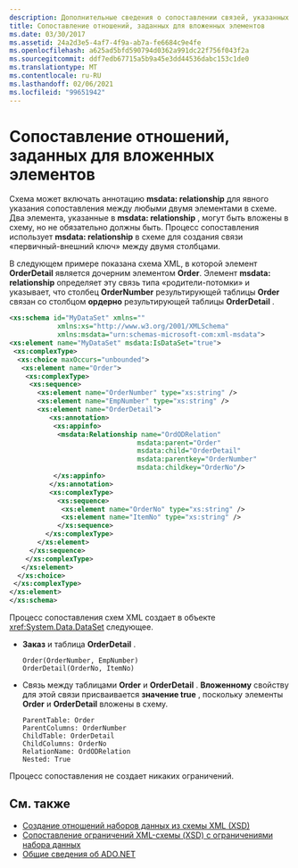 ```yaml
---
description: Дополнительные сведения о сопоставлении связей, указанных для вложенных элементов.
title: Сопоставление отношений, заданных для вложенных элементов
ms.date: 03/30/2017
ms.assetid: 24a2d3e5-4af7-4f9a-ab7a-fe6684c9e4fe
ms.openlocfilehash: a625ad5bfd590794d0362a991dc22f756f043f2a
ms.sourcegitcommit: ddf7edb67715a5b9a45e3dd44536dabc153c1de0
ms.translationtype: MT
ms.contentlocale: ru-RU
ms.lasthandoff: 02/06/2021
ms.locfileid: "99651942"
---
```

# <a name="map-relations-specified-for-nested-elements"></a>Сопоставление отношений, заданных для вложенных элементов

Схема может включать аннотацию **msdata: relationship** для явного указания сопоставления между любыми двумя элементами в схеме. Два элемента, указанные в **msdata: relationship** , могут быть вложены в схему, но не обязательно должны быть. Процесс сопоставления использует **msdata: relationship** в схеме для создания связи «первичный-внешний ключ» между двумя столбцами.  
  
 В следующем примере показана схема XML, в которой элемент **OrderDetail** является дочерним элементом **Order**. Элемент **msdata: relationship** определяет эту связь типа «родители-потомки» и указывает, что столбец **OrderNumber** результирующей таблицы **Order** связан со столбцом **ордерно** результирующей таблицы **OrderDetail** .  
  
```xml  
<xs:schema id="MyDataSet" xmlns=""
            xmlns:xs="http://www.w3.org/2001/XMLSchema"
            xmlns:msdata="urn:schemas-microsoft-com:xml-msdata">  
<xs:element name="MyDataSet" msdata:IsDataSet="true">  
 <xs:complexType>  
  <xs:choice maxOccurs="unbounded">  
   <xs:element name="Order">  
    <xs:complexType>  
     <xs:sequence>  
       <xs:element name="OrderNumber" type="xs:string" />  
       <xs:element name="EmpNumber" type="xs:string" />  
       <xs:element name="OrderDetail">  
          <xs:annotation>  
           <xs:appinfo>  
            <msdata:Relationship name="OrdODRelation"
                                msdata:parent="Order"
                                msdata:child="OrderDetail"
                                msdata:parentkey="OrderNumber"
                                msdata:childkey="OrderNo"/>  
           </xs:appinfo>  
          </xs:annotation>  
          <xs:complexType>  
            <xs:sequence>  
             <xs:element name="OrderNo" type="xs:string" />  
             <xs:element name="ItemNo" type="xs:string" />  
            </xs:sequence>  
         </xs:complexType>  
       </xs:element>  
     </xs:sequence>  
    </xs:complexType>  
   </xs:element>  
  </xs:choice>  
 </xs:complexType>  
</xs:element>  
</xs:schema>  
```  
  
 Процесс сопоставления схем XML создает в объекте <xref:System.Data.DataSet> следующее.  
  
- **Заказ** и таблица **OrderDetail** .  
  
    ```text  
    Order(OrderNumber, EmpNumber)  
    OrderDetail(OrderNo, ItemNo)  
    ```  
  
- Связь между таблицами **Order** и **OrderDetail** . **Вложенному** свойству для этой связи присваивается **значение true** , поскольку элементы **Order** и **OrderDetail** вложены в схему.  
  
    ```text  
    ParentTable: Order  
    ParentColumns: OrderNumber
    ChildTable: OrderDetail  
    ChildColumns: OrderNo
    RelationName: OrdODRelation  
    Nested: True  
    ```  
  
 Процесс сопоставления не создает никаких ограничений.  
  
## <a name="see-also"></a>См. также

- [Создание отношений наборов данных из схемы XML (XSD)](generating-dataset-relations-from-xml-schema-xsd.md)
- [Сопоставление ограничений XML-схемы (XSD) с ограничениями набора данных](mapping-xml-schema-xsd-constraints-to-dataset-constraints.md)
- [Общие сведения об ADO.NET](../ado-net-overview.md)
